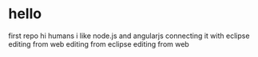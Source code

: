 # hello
first repo
 hi humans
 i like node.js and angularjs
connecting it with eclipse
editing from web
editing from eclipse
editing from web
